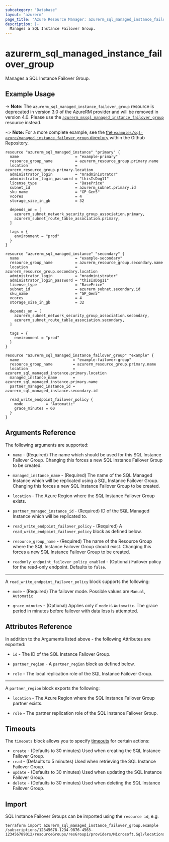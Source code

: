 ```yaml
---
subcategory: "Database"
layout: "azurerm"
page_title: "Azure Resource Manager: azurerm_sql_managed_instance_failover_group"
description: |-
  Manages a SQL Instance Failover Group.
---
```


# azurerm_sql_managed_instance_failover_group

Manages a SQL Instance Failover Group.

## Example Usage

-> **Note:** The `azurerm_sql_managed_instance_failover_group` resource is deprecated in version 3.0 of the AzureRM provider and will be removed in version 4.0. Please use the [`azurerm_mssql_managed_instance_failover_group`](https://registry.terraform.io/providers/hashicorp/azurerm/latest/docs/resources/mssql_managed_instance_failover_group) resource instead.

~> **Note:** For a more complete example, see the [the `examples/sql-azure/managed_instance_failover_group` directory](https://github.com/hashicorp/terraform-provider-azurerm/tree/main/examples/sql-azure/managed_instance_failover_group) within the Github Repository.

```hcl
resource "azurerm_sql_managed_instance" "primary" {
  name                         = "example-primary"
  resource_group_name          = azurerm_resource_group.primary.name
  location                     = azurerm_resource_group.primary.location
  administrator_login          = "mradministrator"
  administrator_login_password = "thisIsDog11"
  license_type                 = "BasePrice"
  subnet_id                    = azurerm_subnet.primary.id
  sku_name                     = "GP_Gen5"
  vcores                       = 4
  storage_size_in_gb           = 32

  depends_on = [
    azurerm_subnet_network_security_group_association.primary,
    azurerm_subnet_route_table_association.primary,
  ]

  tags = {
    environment = "prod"
  }
}

resource "azurerm_sql_managed_instance" "secondary" {
  name                         = "example-secondary"
  resource_group_name          = azurerm_resource_group.secondary.name
  location                     = azurerm_resource_group.secondary.location
  administrator_login          = "mradministrator"
  administrator_login_password = "thisIsDog11"
  license_type                 = "BasePrice"
  subnet_id                    = azurerm_subnet.secondary.id
  sku_name                     = "GP_Gen5"
  vcores                       = 4
  storage_size_in_gb           = 32

  depends_on = [
    azurerm_subnet_network_security_group_association.secondary,
    azurerm_subnet_route_table_association.secondary,
  ]

  tags = {
    environment = "prod"
  }
}

resource "azurerm_sql_managed_instance_failover_group" "example" {
  name                        = "example-failover-group"
  resource_group_name         = azurerm_resource_group.primary.name
  location                    = azurerm_sql_managed_instance.primary.location
  managed_instance_name       = azurerm_sql_managed_instance.primary.name
  partner_managed_instance_id = azurerm_sql_managed_instance.secondary.id

  read_write_endpoint_failover_policy {
    mode          = "Automatic"
    grace_minutes = 60
  }
}
```

## Arguments Reference

The following arguments are supported:

* `name` - (Required) The name which should be used for this SQL Instance Failover Group. Changing this forces a new SQL Instance Failover Group to be created.

* `managed_instance_name` - (Required) The name of the SQL Managed Instance which will be replicated using a SQL Instance Failover Group. Changing this forces a new SQL Instance Failover Group to be created.

* `location` - The Azure Region where the SQL Instance Failover Group exists.

* `partner_managed_instance_id` - (Required) ID of the SQL Managed Instance which will be replicated to.

* `read_write_endpoint_failover_policy` - (Required) A `read_write_endpoint_failover_policy` block as defined below.

* `resource_group_name` - (Required) The name of the Resource Group where the SQL Instance Failover Group should exist. Changing this forces a new SQL Instance Failover Group to be created.

* `readonly_endpoint_failover_policy_enabled` - (Optional) Failover policy for the read-only endpoint. Defaults to `false`.

---

A `read_write_endpoint_failover_policy` block supports the following:

* `mode` - (Required) The failover mode. Possible values are `Manual`, `Automatic`

* `grace_minutes` - (Optional) Applies only if `mode` is `Automatic`. The grace period in minutes before failover with data loss is attempted.

## Attributes Reference

In addition to the Arguments listed above - the following Attributes are exported: 

* `id` - The ID of the SQL Instance Failover Group.

* `partner_region` - A `partner_region` block as defined below.

* `role` - The local replication role of the SQL Instance Failover Group.

---

A `partner_region` block exports the following:

* `location` - The Azure Region where the SQL Instance Failover Group partner exists.

* `role` - The partner replication role of the SQL Instance Failover Group.

## Timeouts

The `timeouts` block allows you to specify [timeouts](https://www.terraform.io/docs/configuration/resources.html#timeouts) for certain actions:

* `create` - (Defaults to 30 minutes) Used when creating the SQL Instance Failover Group.
* `read` - (Defaults to 5 minutes) Used when retrieving the SQL Instance Failover Group.
* `update` - (Defaults to 30 minutes) Used when updating the SQL Instance Failover Group.
* `delete` - (Defaults to 30 minutes) Used when deleting the SQL Instance Failover Group.

## Import

SQL Instance Failover Groups can be imported using the `resource id`, e.g.

```shell
terraform import azurerm_sql_managed_instance_failover_group.example /subscriptions/12345678-1234-9876-4563-123456789012/resourceGroups/resGroup1/providers/Microsoft.Sql/locations/Location/instanceFailoverGroups/failoverGroup1
```
